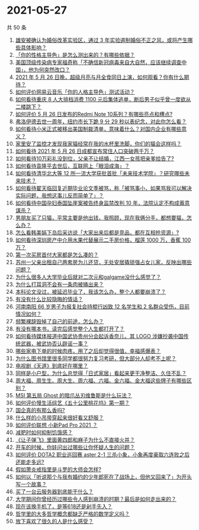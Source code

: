 # 2021-05-27

共 50 条

<!-- BEGIN -->
<!-- 最后更新时间 Thu May 27 2021 00:23:34 GMT+0800 (China Standard Time) -->

1. [雄安被确认为婚俗改革实验区，通过 3
   年实验遏制婚俗不正之风，或将产生哪些具体影响？](https://www.zhihu.com/question/461486744)
2. [「你的性格主导色」是怎么测出来的？有哪些依据？](https://www.zhihu.com/question/461472606)
3. [美国顶级传染病专家福奇称「不确信新冠病毒来自大自然，应该继续调查中国」，他为何突然改口？](https://www.zhihu.com/question/461117023)
4. [2021 年 5 月 26
   日晚，超级月亮与月全食同日上演，如何观看？你有什么期待？](https://www.zhihu.com/question/461221868)
5. [如何评价网易云音乐「你的人格主导色」测试活动？](https://www.zhihu.com/question/461473926)
6. [如何看待重庆 8 人大排档消费 1100
   元后集体逃单，断后男子似乎曾一度欲从二楼跳下？](https://www.zhihu.com/question/461295626)
7. [如何评价 5 月 26 日发布的Redmi Note
   10系列？有哪些亮点和槽点?](https://www.zhihu.com/question/460620278)
8. [弗洛伊德去世一周年，纽约市长下跪 9 分 29
   秒以表纪念，对此你怎么看？](https://www.zhihu.com/question/461467217)
9. [如何看待小米正式被移出美国制裁清单，意味着什么？对国内企业有哪些意义？](https://www.zhihu.com/question/461450557)
10. [家里安了监控才发现我家猫经常在我的水杯里洗脚，你们的猫会这样吗？](https://www.zhihu.com/question/459983017)
11. [如何看待 2021 年 5 月 26
    日成都宣布常住人口突破两千万？](https://www.zhihu.com/question/461466462)
12. [如何看待10万彩礼没到位，父亲不让结婚，江西一女孩把亲爹给告了?](https://www.zhihu.com/question/460760238)
13. [如何看待袁隆平去世后，互联网上「眼泪成海」？](https://www.zhihu.com/question/461143953)
14. [如何看待清华北大等 12
    所一流大学获批首批「未来技术学院」？研究哪些未来技术？](https://www.zhihu.com/question/461372175)
15. [如何看待翟天临回复近期毕业论文季被骂，称「被骂事小，如果骂我可以解决实际问题，我想这事儿反而简单了」？](https://www.zhihu.com/question/461528535)
16. [如何看待中国孕妇泰国坠崖案被告终身监禁改判 10
    年，法院认定不构成蓄意谋杀？](https://www.zhihu.com/question/461449495)
17. [男朋友买了只猫，平常主要是他出钱，我照顾，现在我俩分手，都想要猫，怎么办？](https://www.zhihu.com/question/458381801)
18. [怎么看韩美娟下岛后采访说「大家出来后都是竞品，都在互相抢资源」?](https://www.zhihu.com/question/461480245)
19. [如何看待深圳房产中介用水果代替展示二手房价格，榴莲 1000 万，香蕉 100
    万？](https://www.zhihu.com/question/461327995)
20. [第一次买房首付大家都是怎么凑的？](https://www.zhihu.com/question/322284293)
21. [苏州一父亲出租自己两套房为儿还贷，无处安居撬锁强占女儿家，反映出哪些问题？](https://www.zhihu.com/question/461453686)
22. [为什么很多人大学毕业后就对二次元和galgame没什么感觉了？](https://www.zhihu.com/question/460275154)
23. [为什么打耳洞不会有一条肉被捅出来？](https://www.zhihu.com/question/304771389)
24. [本科论文没过，被延迟毕业了，我该怎么办，整个人都要崩溃了？](https://www.zhihu.com/question/323526847)
25. [有没有什么比较隐晦的情话？](https://www.zhihu.com/question/423230600)
26. [河南南阳 66 岁男子为报复社会持棍行凶致 12 名学生和 2
    名群众受伤，目前情况如何？](https://www.zhihu.com/question/461425589)
27. [频繁裸辞毁掉了自己的前途，怎么办？](https://www.zhihu.com/question/459501127)
28. [有没有哪本书，读完后感觉整个人生都打开了？](https://www.zhihu.com/question/419528920)
29. [如何看待媒体报道中国武协贵州分会起诉香奈儿，其 LOGO
    涉嫌抄袭中国传统武器，被武协否认辟谣一事？](https://www.zhihu.com/question/461362478)
30. [哪些家电下单的时候肉疼，用了之后却觉得很值，幸福感爆表？](https://www.zhihu.com/question/461218824)
31. [为什么图书馆里很多同学都很努力复习考研，但大部分人却考不上呢？](https://www.zhihu.com/question/430364218)
32. [电视剧《天道》到底好在哪里？](https://www.zhihu.com/question/457421772)
33. [同样是小户型，为什么总觉得「日式家居」看起来更干净整洁、久住不乱？](https://www.zhihu.com/question/456011068)
34. [周大福、周生生、周大生、周六福、六福、金六福、金大福这些牌子有哪些区别？](https://www.zhihu.com/question/32209352)
35. [MSI 第五局 Ghost 的暗爪丛刃维鲁斯是什么玩法？](https://www.zhihu.com/question/461077434)
36. [如何评价慢生活综艺《五十公里桃花坞》第一期？](https://www.zhihu.com/question/460852490)
37. [国企真的有那么香吗?](https://www.zhihu.com/question/459743114)
38. [什么样的小吊带穿起来很好看又舒服？](https://www.zhihu.com/question/446715939)
39. [如何评价联想 小新Pad Pro 2021 ？](https://www.zhihu.com/question/457950568)
40. [减肥时如何抑制饥饿感？](https://www.zhihu.com/question/365657997)
41. [《让子弹飞》里面黄四郎和麻子为什么不直接火并？](https://www.zhihu.com/question/453864740)
42. [开车的时候，你娃问出过哪些让你怀疑人生的问题？](https://www.zhihu.com/question/461363180)
43. [如何评价 DOTA2 职业巡回赛 aster 2-1
    三杀小象，小象再度豪取六连败之后还能走多远?](https://www.zhihu.com/question/460686728)
44. [假如萧炎戒指里是斗罗的大师会怎样?](https://www.zhihu.com/question/460984638)
45. [如何以「听说那个与我有婚约的少年郎死在了战场上，但他又回来了」为开头写一个故事？](https://www.zhihu.com/question/459096689)
46. [买了一台云服务器到底能干什么？](https://www.zhihu.com/question/27205559)
47. [大学期间你曾经历过哪些令人感到崩溃的时期？最后是如何走出来的？](https://www.zhihu.com/question/461290099)
48. [现在该换手机了，是等618还是剁手先入？](https://www.zhihu.com/question/458977705)
49. [哲学里的大多哲学概念都缺乏严格的数学定义吗？](https://www.zhihu.com/question/455229246)
50. [放下喜欢了很久的人是什么感受？](https://www.zhihu.com/question/451957104)

<!-- END -->
